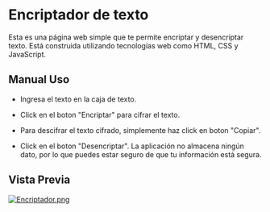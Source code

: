 
# Encriptador de texto

Esta es una página web simple que te permite encriptar y desencriptar texto. Está construida utilizando tecnologías web como HTML, CSS y JavaScript. 
## Manual Uso

- Ingresa el texto en la caja de texto.

- Click en el boton "Encriptar" para cifrar el texto.
- Para descifrar el texto cifrado, simplemente haz click en boton "Copiar".
- Click en el boton "Desencriptar".
La aplicación no almacena ningún dato, por lo que puedes estar seguro de que tu información está segura.

## Vista Previa

[![Encriptador.png](https://i.postimg.cc/DZFLV6LR/Encriptador.png)](https://postimg.cc/zLtVKndk)

